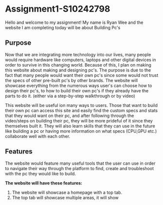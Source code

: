 # Assignment1-S10242798
Hello and welcome to my assignment! My name is Ryan Wee and the website I am completing today will be about Building Pc's

<h2>Purpose</h2>
Now that we are integrating more technology into our lives, many people would require hardware like computers, laptops and other digital devices in order to survive in this changing world. Because of this, I plan on making this website about making and designing pc's. The purpose is due to the fact that many people would want their own pc's since some would not trust the specs of other pre-built pc's by other brands.
The website will showcase everything from the numerous ways user's can choose how to design their pc's, to how to build their own pc's if they already have the parts to do it. (either via a step-by-step walkthrough or by video)

This website will be useful ion many ways to users. Those that want to build their own pc can access this site and easily find the custom specs and stats that they would want on their pc, and after following through the video/steps on building their pc, they will be more prideful of it since they themselves built it. They will also learn skills that they can use in the future like building a pc or having more information on what specs (CPU,GPU etc.) collaborate well with each other.


<h2>Features</h2>
The website would feature many useful tools that the user can use in order to navigate their way through the platform to find, create and troubleshoot with the pc they would like to build.

**The website will have these features:**
1. The website will showcase a homepage with a top tab.
2. The top tab will showcase multiple areas, it will show 





